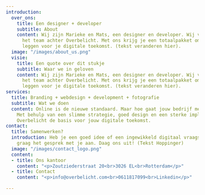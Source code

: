 ```yaml
---
introduction:
  over_ons:
    title: Een designer + developer
    subtitle: About
    content: Wij zijn Marieke en Mats, een designer en developer. Wij vormen samen
      het team achter Overbelicht. Met ons krijg je een totaalpakket om de basis te
      leggen voor je digitale toekomst. (tekst veranderen hier).
  image: "/images/about_us.png"
  visie:
    title: Een quote over dit stukje
    subtitle: Waar we in geloven
    content: Wij zijn Marieke en Mats, een designer en developer. Wij vormen samen
      het team achter Overbelicht. Met ons krijg je een totaalpakket om de basis te
      leggen voor je digitale toekomst. (tekst veranderen hier).
services:
  title: Branding + webdesign + development + fotografie
  subtitle: Wat we doen
  content: Online is de nieuwe standaard. Maar hoe gaat jouw bedrijf mee in deze verandering?
    Met behulp van een slimme strategie, goed design en een sterke implementatie legt
    Overbelicht de basis voor jouw digitale toekomst.
contact:
  title: Samenwerken?
  introduction: Heb je een goed idee of een ingewikkeld digitaal vraagstuk? We gaan
    graag het gesprek met je aan. Daag ons uit! (Tekst Hoppinger)
  image: "/images/contact_logo.png"
  content:
  - title: Ons kantoor
    content: "<p>Zoutziederstraat 20<br>3026 EL<br>Rotterdam</p>"
  - title: Contact
    content: "<p>info@overbelicht.com<br>0611817099<br>Linkedin</p>"

---
```

